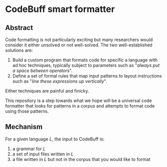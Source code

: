 # CodeBuff smart formatter

## Abstract

Code formatting is not particularly exciting but many researchers would consider it either unsolved or not well-solved.  The two well-established solutions are:

1.  Build a custom program that formats code for specific a language with ad hoc techniques, typically subject to parameters such as "*always put a space between operators*".
2.  Define a set of formal rules that map input patterns to layout instructions such as "*line these expressions up vertically*".

Either techniques are painful and finicky.  

This repository is a step towards what we hope will be a universal code formatter that looks for patterns in a corpus and attempts to format code using those patterns.  

##  Mechanism

For a given language *L*, the input to CodeBuff is:

1. a grammar for *L*
2. a set of input files written in *L*
3. a file written in *L* but not in the corpus that you would like to format

